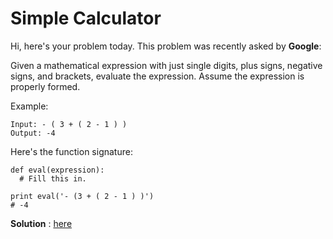 # Simple Calculator

Hi, here's your problem today. This problem was recently asked by **Google**:

Given a mathematical expression with just single digits, plus signs, negative signs, and brackets, evaluate the expression. Assume the expression is properly formed.

Example:

    Input: - ( 3 + ( 2 - 1 ) )
    Output: -4

Here's the function signature:


    def eval(expression):
      # Fill this in.

    print eval('- (3 + ( 2 - 1 ) )')
    # -4

**Solution** : [here](../solutions/simple-calculator.php)
